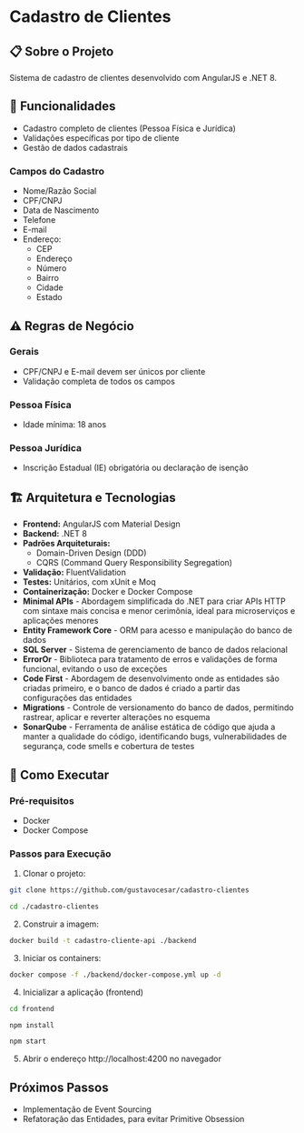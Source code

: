 # Cadastro de Clientes

## 📋 Sobre o Projeto
Sistema de cadastro de clientes desenvolvido com AngularJS e .NET 8.

## 🔧 Funcionalidades
- Cadastro completo de clientes (Pessoa Física e Jurídica)
- Validações específicas por tipo de cliente
- Gestão de dados cadastrais

### Campos do Cadastro
- Nome/Razão Social
- CPF/CNPJ
- Data de Nascimento
- Telefone
- E-mail
- Endereço:
  - CEP
  - Endereço
  - Número
  - Bairro
  - Cidade
  - Estado

## ⚠️ Regras de Negócio
### Gerais
- CPF/CNPJ e E-mail devem ser únicos por cliente
- Validação completa de todos os campos

### Pessoa Física
- Idade mínima: 18 anos

### Pessoa Jurídica
- Inscrição Estadual (IE) obrigatória ou declaração de isenção

## 🏗️ Arquitetura e Tecnologias
- **Frontend:** AngularJS com Material Design
- **Backend:** .NET 8
- **Padrões Arquiteturais:**
  - Domain-Driven Design (DDD)
  - CQRS (Command Query Responsibility Segregation)
- **Validação:** FluentValidation
- **Testes:** Unitários, com xUnit e Moq
- **Containerização:** Docker e Docker Compose
- **Minimal APIs** - Abordagem simplificada do .NET para criar APIs HTTP com sintaxe mais concisa e menor cerimônia, ideal para microserviços e aplicações menores
- **Entity Framework Core** - ORM para acesso e manipulação do banco de dados
- **SQL Server** - Sistema de gerenciamento de banco de dados relacional
- **ErrorOr** - Biblioteca para tratamento de erros e validações de forma funcional, evitando o uso de exceções
- **Code First** - Abordagem de desenvolvimento onde as entidades são criadas primeiro, e o banco de dados é criado a partir das configurações das entidades
- **Migrations** - Controle de versionamento do banco de dados, permitindo rastrear, aplicar e reverter alterações no esquema
- **SonarQube** - Ferramenta de análise estática de código que ajuda a manter a qualidade do código, identificando bugs, vulnerabilidades de segurança, code smells e cobertura de testes

## 🚀 Como Executar

### Pré-requisitos
- Docker
- Docker Compose

### Passos para Execução

1. Clonar o projeto:
```bash
git clone https://github.com/gustavocesar/cadastro-clientes

cd ./cadastro-clientes
```

2. Construir a imagem:
```bash
docker build -t cadastro-cliente-api ./backend
```

3. Iniciar os containers:
```bash
docker compose -f ./backend/docker-compose.yml up -d
```

4. Inicializar a aplicação (frontend)
```bash
cd frontend

npm install

npm start
```

5. Abrir o endereço http://localhost:4200 no navegador

## Próximos Passos
 - Implementação de Event Sourcing
 - Refatoração das Entidades, para evitar Primitive Obsession
